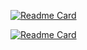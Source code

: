 [![Readme Card](https://github-readme-stats.vercel.app/api/pin/?username=Playboy-Player&repo=Playboy)](https://github.com/Playboy-Player/Playboy)

[![Readme Card](https://github-readme-stats.vercel.app/api/pin/?username=Playboy-Player&repo=pytorch_dart)](https://github.com/Playboy-Player/pytorch_dart)
